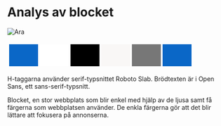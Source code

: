 Analys av blocket
===============================


![Ara](img/blocket.png "blocket")

<table style="border-spacing: 4px; border-collapse: separate">
<tbody><tr>
<td style="height: 50px; width: 50px; background-color: #0a67c7">
</td><td style="height: 50px; width: 50px; background-color: #fff">
</td><td style="height: 50px; width: 50px; background-color: #000">
</td><td style="height: 50px; width: 50px; background-color: #f9f7f6">
</td><td style="height: 50px; width: 50px; background-color: #777">
</td><td style="height: 50px; width: 50px; background-color: #0a67c7">
</td></tr>
</tbody></table>

H-taggarna använder serif-typsnittet Roboto Slab.
Brödtexten är i Open Sans, ett sans-serif-typsnitt.

Blocket, en stor webbplats som blir enkel med hjälp av de ljusa samt få färgerna som webbplatsen använder. De enkla färgerna gör att det blir lättare att fokusera på annonserna.
